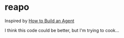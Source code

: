 # reapo

Inspired by [How to Build an Agent](https://ampcode.com/how-to-build-an-agent)

I think this code could be better, but I'm trying to cook...

